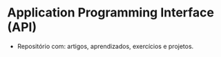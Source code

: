 # Application Programming Interface (API)
- Repositório com: artigos, aprendizados, exercícios e projetos.